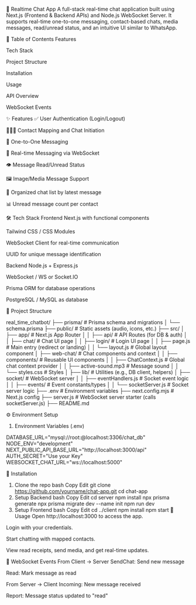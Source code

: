 💬 Realtime Chat App
A full-stack real-time chat application built using Next.js (Frontend & Backend APIs) and Node.js WebSocket Server. It supports real-time one-to-one messaging, contact-based chats, media messages, read/unread status, and an intuitive UI similar to WhatsApp.

📌 Table of Contents
Features

Tech Stack

Project Structure

Installation

Usage

API Overview

WebSocket Events



✨ Features
✅ User Authentication (Login/Logout)

🧑‍🤝‍🧑 Contact Mapping and Chat Initiation

💬 One-to-One Messaging

🔔 Real-time Messaging via WebSocket

👁️ Message Read/Unread Status

🖼️ Image/Media Message Support

📁 Organized chat list by latest message

📊 Unread message count per contact

🛠 Tech Stack
Frontend
Next.js with functional components

Tailwind CSS / CSS Modules

WebSocket Client for real-time communication

UUID for unique message identification

Backend
Node.js + Express.js

WebSocket / WS or Socket.IO

Prisma ORM for database operations

PostgreSQL / MySQL as database

📁 Project Structure

real_time_chatbot/
├── prisma/                     # Prisma schema and migrations
│   └── schema.prisma
├── public/                     # Static assets (audio, icons, etc.)
├── src/
│   ├── app/                    # Next.js App Router
│   │   ├── api/                # API Routes (for DB & auth)
│   │   ├── chat/               # Chat UI page
│   │   ├── login/              # Login UI page
│   │   ├── page.js             # Main entry (redirect or landing)
│   │   └── layout.js           # Global layout component
│   ├── web-chat/               # Chat components and context
│   │   ├── components/         # Reusable UI components
│   │   ├── ChatContext.js      # Global chat context provider
│   │   ├── active-sound.mp3    # Message sound
│   │   └── styles.css          # Styles
│   ├── lib/                    # Utilities (e.g., DB client, helpers)
│   ├── socket/                 # WebSocket server
│   │   ├── eventHandlers.js    # Socket event logic
│   │   ├── events/             # Event constants/types
│   │   └── socketServer.js     # Socket server logic
├── .env                        # Environment variables
├── next.config.mjs            # Next.js config
├── server.js                  # WebSocket server starter (calls socketServer.js)
├── README.md


⚙️ Environment Setup
1. Environment Variables (.env)

DATABASE_URL="mysql://root:@localhost:3306/chat_db"
NODE_ENV="development"
NEXT_PUBLIC_API_BASE_URL="http://localhost:3000/api"
AUTH_SECRET="Use your Key"
WEBSOCKET_CHAT_URL="ws://localhost:5000"


🧰 Installation
1. Clone the repo
bash
Copy
Edit
git clone https://github.com/yourname/chat-app.git
cd chat-app
2. Setup Backend
bash
Copy
Edit
cd server
npm install
npx prisma generate
npx prisma migrate dev --name init
npm run dev
3. Setup Frontend
bash
Copy
Edit
cd ../client
npm install
npm start
🚀 Usage
Open http://localhost:3000 to access the app.

Login with your credentials.

Start chatting with mapped contacts.

View read receipts, send media, and get real-time updates.

🔄 WebSocket Events
From Client → Server
SendChat: Send new message

Read: Mark message as read

From Server → Client
Incoming: New message received

Report: Message status updated to "read"

